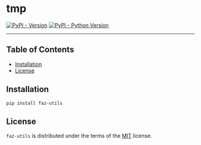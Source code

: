 # tmp

[![PyPI - Version](https://img.shields.io/pypi/v/tmp.svg)](https://pypi.org/project/tmp)
[![PyPI - Python Version](https://img.shields.io/pypi/pyversions/tmp.svg)](https://pypi.org/project/tmp)

-----

## Table of Contents

- [Installation](#installation)
- [License](#license)

## Installation

```console
pip install faz-utils
```

## License

`faz-utils` is distributed under the terms of the [MIT](https://spdx.org/licenses/MIT.html) license.
